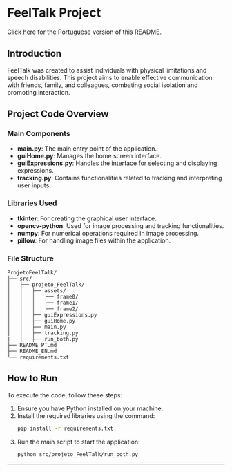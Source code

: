 
# FeelTalk Project

[Click here](README_PT.md) for the Portuguese version of this README.

## Introduction

FeelTalk was created to assist individuals with physical limitations and speech disabilities. This project aims to enable effective communication with friends, family, and colleagues, combating social isolation and promoting interaction.

## Project Code Overview

### Main Components
- **main.py**: The main entry point of the application.
- **guiHome.py**: Manages the home screen interface.
- **guiExpressions.py**: Handles the interface for selecting and displaying expressions.
- **tracking.py**: Contains functionalities related to tracking and interpreting user inputs.

### Libraries Used
- **tkinter**: For creating the graphical user interface.
- **opencv-python**: Used for image processing and tracking functionalities.
- **numpy**: For numerical operations required in image processing.
- **pillow**: For handling image files within the application.

### File Structure
```
ProjetoFeelTalk/
├── src/
│   ├── projeto_FeelTalk/
│   │   ├── assets/
│   │   │   ├── frame0/
│   │   │   ├── frame1/
│   │   │   ├── frame2/
│   │   ├── guiExpressions.py
│   │   ├── guiHome.py
│   │   ├── main.py
│   │   ├── tracking.py
|   |   ├── run_both.py
├── README_PT.md
├── README_EN.md
└── requirements.txt
```

## How to Run

To execute the code, follow these steps:

1. Ensure you have Python installed on your machine.
2. Install the required libraries using the command:
   ```bash
   pip install -r requirements.txt
   ```
3. Run the main script to start the application:
   ```bash
   python src/projeto_FeelTalk/run_both.py
   ```

---
